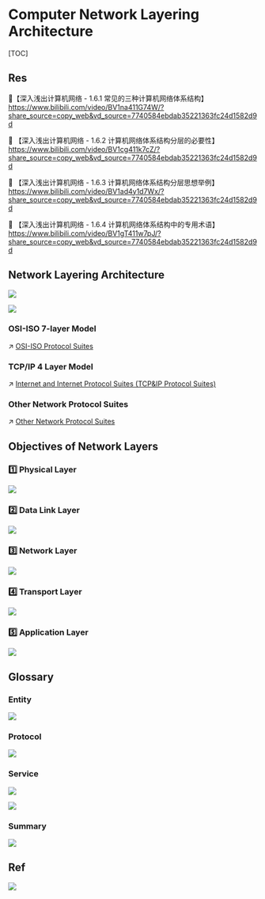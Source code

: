 # Computer Network  Layering Architecture

[TOC]



## Res
🔗【深入浅出计算机网络 - 1.6.1 常见的三种计算机网络体系结构】 https://www.bilibili.com/video/BV1na411G74W/?share_source=copy_web&vd_source=7740584ebdab35221363fc24d1582d9d

🔗 【深入浅出计算机网络 - 1.6.2 计算机网络体系结构分层的必要性】 https://www.bilibili.com/video/BV1cg411k7cZ/?share_source=copy_web&vd_source=7740584ebdab35221363fc24d1582d9d

🔗 【深入浅出计算机网络 - 1.6.3 计算机网络体系结构分层思想举例】 https://www.bilibili.com/video/BV1ad4y1d7Wx/?share_source=copy_web&vd_source=7740584ebdab35221363fc24d1582d9d

🔗 【深入浅出计算机网络 - 1.6.4 计算机网络体系结构中的专用术语】 https://www.bilibili.com/video/BV1gT411w7pJ/?share_source=copy_web&vd_source=7740584ebdab35221363fc24d1582d9d



## Network Layering Architecture
![](../../../../../Assets/Pics/Screenshot%202022-12-03%20at%209.49.45%20AM.png)

![](../../../../../Assets/Pics/Screenshot%202022-12-03%20at%209.49.09%20AM.png)


### OSI-ISO 7-layer Model
↗ [OSI-ISO Protocol Suites](Computer%20Network%20Protocol%20Suites%20Standardizations%20&%20Administration/OSI-ISO%20Protocol%20Suites/OSI-ISO%20Protocol%20Suites.md)


### TCP/IP 4 Layer Model
↗ [Internet and Internet Protocol Suites (TCP&IP Protocol Suites)](Computer%20Network%20Protocol%20Suites%20Standardizations%20&%20Administration/Internet%20and%20Internet%20Protocol%20Suites%20(TCP&IP%20Protocol%20Suites)/Internet%20and%20Internet%20Protocol%20Suites%20(TCP&IP%20Protocol%20Suites).md)


### Other Network Protocol Suites
↗ [Other Network Protocol Suites](Computer%20Network%20Protocol%20Suites%20Standardizations%20&%20Administration/Other%20Network%20Protocol%20Suites/Other%20Network%20Protocol%20Suites.md)



## Objectives of Network Layers
### 1️⃣ Physical Layer
![](../../../../../Assets/Pics/Screenshot%202023-03-22%20at%2010.42.34%20AM.png)


### 2️⃣ Data Link Layer
![](../../../../../Assets/Pics/Screenshot%202023-03-22%20at%2010.43.09%20AM.png)

### 3️⃣ Network Layer
![](../../../../../Assets/Pics/Screenshot%202023-03-22%20at%2010.43.35%20AM.png)


### 4️⃣ Transport Layer
![](../../../../../Assets/Pics/Screenshot%202023-03-22%20at%2010.43.53%20AM.png)


### 5️⃣ Application Layer
![](../../../../../Assets/Pics/Screenshot%202023-03-22%20at%2010.44.13%20AM.png)



## Glossary 
### Entity
![](../../../../../Assets/Pics/Screenshot%202023-03-22%20at%2010.45.35%20AM.png)


### Protocol
![](../../../../../Assets/Pics/Screenshot%202023-03-22%20at%2010.46.17%20AM.png)


### Service
![](../../../../../Assets/Pics/Screenshot%202023-03-22%20at%2010.47.17%20AM.png)


![](../../../../../Assets/Pics/Screenshot%202022-12-03%20at%209.59.21%20AM.png)


### Summary
![](../../../../../Assets/Pics/Screenshot%202022-12-03%20at%209.59.52%20AM.png)



## Ref
[👍 OSI Model]: https://en.wikipedia.org/wiki/OSI_model
![](../../../../../Assets/Pics/Screenshot%202023-03-27%20at%2010.17.56%20AM.png)
